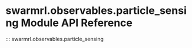 # swarmrl.observables.particle_sensing Module API Reference

::: swarmrl.observables.particle_sensing
